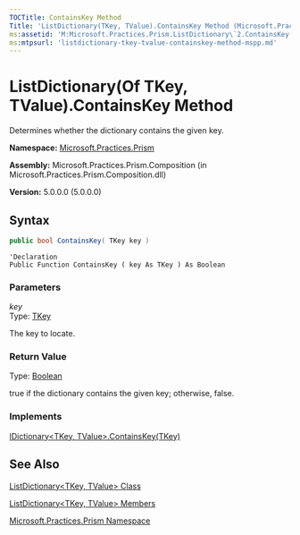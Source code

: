 ```yaml
---
TOCTitle: ContainsKey Method
Title: 'ListDictionary(TKey, TValue).ContainsKey Method (Microsoft.Practices.Prism)'
ms:assetid: 'M:Microsoft.Practices.Prism.ListDictionary\`2.ContainsKey(\`0)'
ms:mtpsurl: 'listdictionary-tkey-tvalue-containskey-method-mspp.md'
---
```


# ListDictionary(Of TKey, TValue).ContainsKey Method

Determines whether the dictionary contains the given key.

**Namespace:** [Microsoft.Practices.Prism](mspp-namespace)

**Assembly:** Microsoft.Practices.Prism.Composition (in Microsoft.Practices.Prism.Composition.dll)

**Version:** 5.0.0.0 (5.0.0.0)
## Syntax
```C#
public bool ContainsKey( TKey key )
```
```VB
'Declaration
Public Function ContainsKey ( key As TKey ) As Boolean
```
### Parameters

*key*  
Type: [TKey](listdictionary-tkey-tvalue-class-mspp)

The key to locate.

### Return Value

Type: [Boolean](http://msdn.microsoft.com/en-us/library/a28wyd50)

true if the dictionary contains the given key; otherwise, false.
### Implements

[IDictionary&lt;TKey, TValue&gt;.ContainsKey(TKey)](http://msdn.microsoft.com/en-us/library/htszx2dy)

## See Also
[ListDictionary&lt;TKey, TValue&gt; Class](listdictionary-tkey-tvalue-class-mspp)

[ListDictionary&lt;TKey, TValue&gt; Members](listdictionary-tkey-tvalue-members-mspp)

[Microsoft.Practices.Prism Namespace](mspp-namespace)
